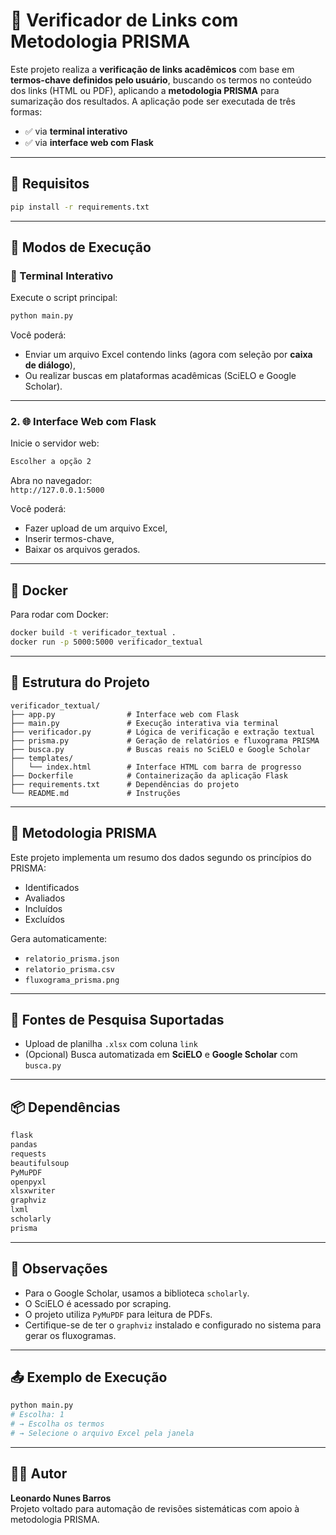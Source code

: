 # 🔎 Verificador de Links com Metodologia PRISMA

Este projeto realiza a **verificação de links acadêmicos** com base em **termos-chave definidos pelo usuário**, buscando os termos no conteúdo dos links (HTML ou PDF), aplicando a **metodologia PRISMA** para sumarização dos resultados. A aplicação pode ser executada de três formas:

- ✅ via **terminal interativo**
- ✅ via **interface web com Flask**

---

## 🧰 Requisitos

```bash
pip install -r requirements.txt
```

---

## 🚀 Modos de Execução

### 📂 Terminal Interativo

Execute o script principal:

```bash
python main.py
```

Você poderá:
- Enviar um arquivo Excel contendo links (agora com seleção por **caixa de diálogo**),
- Ou realizar buscas em plataformas acadêmicas (SciELO e Google Scholar).

---

### 2. 🌐 Interface Web com Flask

Inicie o servidor web:

```bash
Escolher a opção 2
```

Abra no navegador:  
`http://127.0.0.1:5000`

Você poderá:
- Fazer upload de um arquivo Excel,
- Inserir termos-chave,
- Baixar os arquivos gerados.

---

## 🐳 Docker

Para rodar com Docker:

```bash
docker build -t verificador_textual .
docker run -p 5000:5000 verificador_textual
```

---

## 📄 Estrutura do Projeto

```
verificador_textual/
├── app.py                # Interface web com Flask
├── main.py               # Execução interativa via terminal
├── verificador.py        # Lógica de verificação e extração textual
├── prisma.py             # Geração de relatórios e fluxograma PRISMA
├── busca.py              # Buscas reais no SciELO e Google Scholar
├── templates/
│   └── index.html        # Interface HTML com barra de progresso
├── Dockerfile            # Containerização da aplicação Flask
├── requirements.txt      # Dependências do projeto
└── README.md             # Instruções
```

---

## 🧪 Metodologia PRISMA

Este projeto implementa um resumo dos dados segundo os princípios do PRISMA:

- Identificados
- Avaliados
- Incluídos
- Excluídos

Gera automaticamente:
- `relatorio_prisma.json`
- `relatorio_prisma.csv`
- `fluxograma_prisma.png`

---

## 🧪 Fontes de Pesquisa Suportadas

- Upload de planilha `.xlsx` com coluna `link`
- (Opcional) Busca automatizada em **SciELO** e **Google Scholar** com `busca.py`

---

## 📦 Dependências

```txt
flask
pandas
requests
beautifulsoup
PyMuPDF
openpyxl
xlsxwriter
graphviz
lxml
scholarly
prisma
```

---
## 📌 Observações

- Para o Google Scholar, usamos a biblioteca `scholarly`.
- O SciELO é acessado por scraping.
- O projeto utiliza `PyMuPDF` para leitura de PDFs.
- Certifique-se de ter o `graphviz` instalado e configurado no sistema para gerar os fluxogramas.

---

## 📤 Exemplo de Execução

```bash
python main.py
# Escolha: 1
# → Escolha os termos
# → Selecione o arquivo Excel pela janela
```

---

## 👨‍💻 Autor

**Leonardo Nunes Barros**  
Projeto voltado para automação de revisões sistemáticas com apoio à metodologia PRISMA.